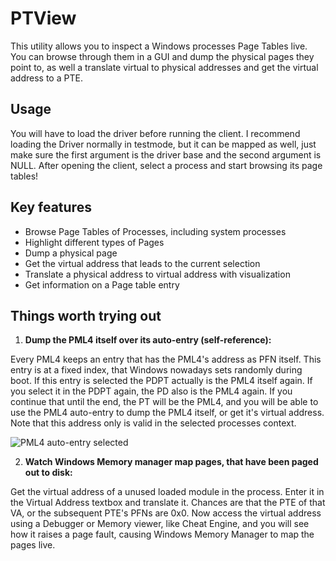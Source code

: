 # PTView
This utility allows you to inspect a Windows processes Page Tables live.
You can browse through them in a GUI and dump the physical pages they point to, as well a translate virtual to physical addresses and get the virtual address to a PTE.

## Usage
You will have to load the driver before running the client.
I recommend loading the Driver normally in testmode, but it can be mapped as well, just make sure the first argument is the driver base and the second argument is NULL.
After opening the client, select a process and start browsing its page tables!

## Key features

 - Browse Page Tables of Processes, including system processes
 - Highlight different types of Pages
 - Dump a physical page
 - Get the virtual address that leads to the current selection
 - Translate a physical address to virtual address with visualization
 - Get information on a Page table entry

## Things worth trying out

 1. **Dump the PML4 itself over its auto-entry (self-reference):**  

Every PML4 keeps an entry that has the PML4's address as PFN itself. This entry is at a fixed index, that Windows nowadays sets randomly during boot.
If this entry is selected the PDPT actually is the PML4 itself again. If you select it in the PDPT again, the PD also is the PML4 again. If you continue that until the end, the PT will be the PML4, and you will be able to use the PML4 auto-entry to dump the PML4 itself, or get it's virtual address.
Note that this address only is valid in the selected processes context.

![PML4 auto-entry selected](https://i.imgur.com/qUI7WDO.png) 

 2. **Watch Windows Memory manager map pages, that have been paged out to disk:**  

Get the virtual address of a unused loaded module in the process. Enter it in the Virtual Address textbox and translate it.
Chances are that the PTE of that VA, or the subsequent PTE's PFNs are 0x0. 
Now access the virtual address using a Debugger or Memory viewer, like Cheat Engine, and you will see how it raises a page fault, causing Windows Memory Manager to map the pages live.
